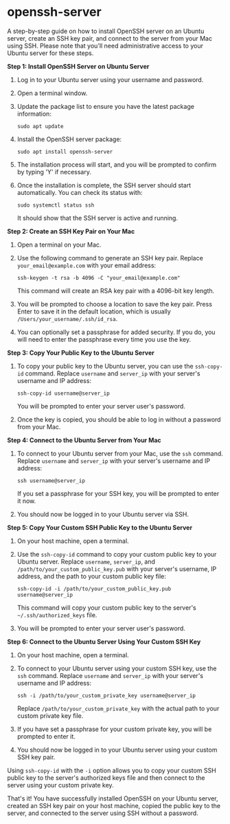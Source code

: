 # openssh-server

A step-by-step guide on how to install OpenSSH server on an Ubuntu server, create an SSH key pair, and connect to the server from your Mac using SSH. Please note that you'll need administrative access to your Ubuntu server for these steps.

**Step 1: Install OpenSSH Server on Ubuntu Server**

1. Log in to your Ubuntu server using your username and password.

2. Open a terminal window.

3. Update the package list to ensure you have the latest package information:

   ```
   sudo apt update
   ```

4. Install the OpenSSH server package:

   ```
   sudo apt install openssh-server
   ```

5. The installation process will start, and you will be prompted to confirm by typing 'Y' if necessary.

6. Once the installation is complete, the SSH server should start automatically. You can check its status with:

   ```
   sudo systemctl status ssh
   ```

   It should show that the SSH server is active and running.

**Step 2: Create an SSH Key Pair on Your Mac**

1. Open a terminal on your Mac.

2. Use the following command to generate an SSH key pair. Replace `your_email@example.com` with your email address:

   ```
   ssh-keygen -t rsa -b 4096 -C "your_email@example.com"
   ```

   This command will create an RSA key pair with a 4096-bit key length.

3. You will be prompted to choose a location to save the key pair. Press Enter to save it in the default location, which is usually `/Users/your_username/.ssh/id_rsa`.

4. You can optionally set a passphrase for added security. If you do, you will need to enter the passphrase every time you use the key.

**Step 3: Copy Your Public Key to the Ubuntu Server**

1. To copy your public key to the Ubuntu server, you can use the `ssh-copy-id` command. Replace `username` and `server_ip` with your server's username and IP address:

   ```
   ssh-copy-id username@server_ip
   ```

   You will be prompted to enter your server user's password.

2. Once the key is copied, you should be able to log in without a password from your Mac.

**Step 4: Connect to the Ubuntu Server from Your Mac**

1. To connect to your Ubuntu server from your Mac, use the `ssh` command. Replace `username` and `server_ip` with your server's username and IP address:

   ```
   ssh username@server_ip
   ```

   If you set a passphrase for your SSH key, you will be prompted to enter it now.

2. You should now be logged in to your Ubuntu server via SSH.


**Step 5: Copy Your Custom SSH Public Key to the Ubuntu Server**

1. On your host machine, open a terminal.

2. Use the `ssh-copy-id` command to copy your custom public key to your Ubuntu server. Replace `username`, `server_ip`, and `/path/to/your_custom_public_key.pub` with your server's username, IP address, and the path to your custom public key file:

   ```
   ssh-copy-id -i /path/to/your_custom_public_key.pub username@server_ip
   ```

   This command will copy your custom public key to the server's `~/.ssh/authorized_keys` file.

3. You will be prompted to enter your server user's password.

**Step 6: Connect to the Ubuntu Server Using Your Custom SSH Key**

1. On your host machine, open a terminal.

2. To connect to your Ubuntu server using your custom SSH key, use the `ssh` command. Replace `username` and `server_ip` with your server's username and IP address:

   ```
   ssh -i /path/to/your_custom_private_key username@server_ip
   ```

   Replace `/path/to/your_custom_private_key` with the actual path to your custom private key file.

3. If you have set a passphrase for your custom private key, you will be prompted to enter it.

4. You should now be logged in to your Ubuntu server using your custom SSH key pair.

Using `ssh-copy-id` with the `-i` option allows you to copy your custom SSH public key to the server's authorized keys file and then connect to the server using your custom private key.


That's it! You have successfully installed OpenSSH on your Ubuntu server, created an SSH key pair on your host machine, copied the public key to the server, and connected to the server using SSH without a password.

